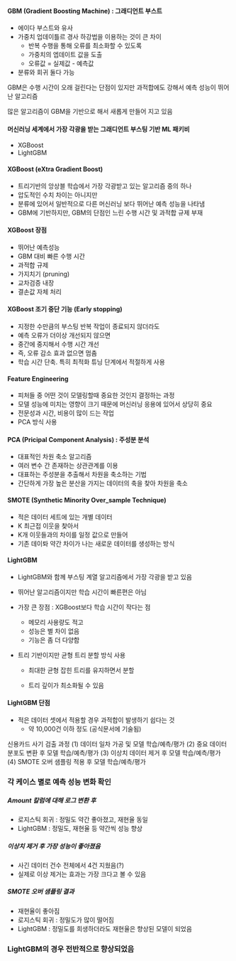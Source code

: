 #### GBM (Gradient Boosting Machine) : 그래디언트 부스트

- 에이다 부스트와 유사
- 가중치 업데이틀르 경사 하강법을 이용하는 것이 큰 차이
  - 반복 수행을 통해 오류를 최소화할 수 있도록
  - 가중치의 엡데이트 값을 도출
  - 오류값 = 실제값 - 예측값
- 분류와 회귀 둘다 가능



GBM은 수행 시간이 오래 걸린다는 단점이 있지만 과적합에도 강해서 예측 성능이 뛰어난 알고리즘

많은 알고리즘이 GBM을 기반으로 해서 새롭게 만들어 지고 있음



#### 머신러닝 세계에서 가장 각광을 받는 그래디언트 부스팅 기반 ML 패키비

- XGBoost
- LightGBM



#### XGBoost (eXtra Gradient Boost)

- 트리기반의 앙상블 학습에서 가장 각광받고 있는 알고리즘 중의 하나
- 압도적인 수치 차이는 아니지만
- 분류에 있어서 일반적으로 다른 머신러닝 보다 뛰어난 예측 성능을 나타냄
- GBM에 기반하지만, GBM의 단점인 느린 수행 시간 및 과적합 규제 부재



#### XGBoost 장점

- 뛰어난 예측성능
- GBM 대비 빠른 수행 시간
- 과적합 규제
- 가지치기 (pruning)
- 교차검증 내장
- 결손값 자체 처리



#### XGBoost 조기 중단 기능 (Early stopping)

- 지정한 수만큼의 부스팅 반복 작업이 종료되지 않더라도
- 예측 오류가 더이상 개선되지 않으면
- 중간에 중지해서 수행 시간 개선
- 즉, 오류 감소 효과 없으면 멈춤
- 학습 시간 단축. 특히 최적화 튜닝 단계에서 적절하게 사용



#### Feature Engineering

- 피처들 중 어떤 것이 모델링할때 중요한 것인지 결정하는 과정
- 모델 성능에 미치는 영향이 크기 때문에 머신러닝 응용에 있어서 상당히 중요
- 전문성과 시간, 비용이 많이 드는 작업
- PCA 방식 사용



#### PCA (Pricipal Component Analysis) : 주성분 분석

- 대표적인 차원  축소 알고리즘
- 여러 변수 간 존재하는 상관관계를 이용
- 대표하는 주성분을 추출해서 차원을 축소하는 기법
- 간단하게 가장 높은 분산을 가지는 데이터의 축을 찾아 차원을 축소



#### SMOTE (Synthetic Minority Over_sample Technique)

- 적은 데이터 세트에 있는 개별 데이터
- K 최근접 이웃을 찾아서
- K개 이웃들과의 차이를 일정 값으로 만들어
- 기존 데이톼 약간 차이가 나는 새로운 데이터를 생성하는 방식



#### LightGBM

- LightGBM와 함께 부스팅 계열 알고리즘에서 가장 각광을 받고 있음

- 뛰어난 알고리즘이지만 학습 시간이 빠른편은 아님

- 가장 큰 장점 : XGBoost보다 학습 시간이 작다는 점

  - 메모리 사용량도 적고
  - 성능은 별 차이 없음
  - 기능은 좀 더 다양함

- 트리 기반이지만 균형 트리 분할 방식 사용

  - 최대한 균형 잡힌 트리를 유지하면서 분할

  - 트리 깊이가 최소화될 수 있음

    

#### LightGBM 단점

- 적은 데이터 셋에서 적용할 경우 과적합이 발생하기 쉽다는 것
  - 약 10,000건 이하 정도 (공식문서에 기술됨)



신용카드 사기 검출 과정
(1) 데이터 일차 가공 및 모델 학습/예측/평가
(2) 중요 데이터 분포도 변환 후 모델 학습/예측/평가
(3) 이상치 데이터 제거 후 모델 학습/예측/평가
(4) SMOTE 오버 샘플링 적용 후 모델 학습/예측/평가



### 각 케이스 별로 예측 성능 변화 확인



##### Amount 칼럼에 대해  로그 변환 후

- 로지스틱 회귀 : 정밀도 약간 좋아졌고, 재현율 동일
- LightGBM : 정밀도, 재현율 등 약간씩 성능 향상



##### 이상치 제거 후 가장 성능이 좋아졌음 
- 사긴 데이터 건수 전체에서 4건 지웠음(?)
- 실제로 이상 제거는 효과는 가장 크다고 볼 수 있음 



##### SMOTE 오버 샘플링 결과

- 재현율이 좋아짐
- 로지스틱 회귀 : 정밀도가 많이 떨어짐
- LightGBM : 정밀도를 희생하더라도 재현율은 향상된 모델이 되었음



### LightGBM의 경우 전반적으로 향상되었음
